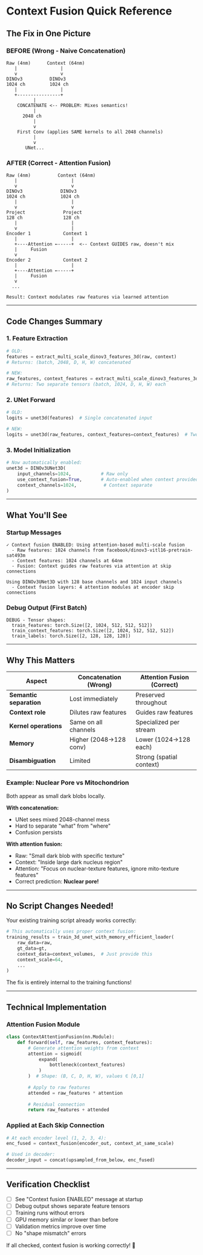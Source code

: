 # Context Fusion Quick Reference

## The Fix in One Picture

### BEFORE (Wrong - Naive Concatenation)
```
Raw (4nm)      Context (64nm)
   |                |
   v                v
DINOv3          DINOv3
1024 ch         1024 ch
   |                |
   +----------------+
          |
    CONCATENATE <-- PROBLEM: Mixes semantics!
          |
      2048 ch
          |
          v
    First Conv (applies SAME kernels to all 2048 channels)
          |
          v
       UNet...
```

### AFTER (Correct - Attention Fusion)
```
Raw (4nm)          Context (64nm)
   |                    |
   v                    v
DINOv3              DINOv3
1024 ch             1024 ch
   |                    |
   v                    v
Project              Project
128 ch               128 ch
   |                    |
   v                    |
Encoder 1            Context 1
   |                    |
   +----Attention ←-----+  <-- Context GUIDES raw, doesn't mix
   |     Fusion
   v
Encoder 2            Context 2
   |                    |
   +----Attention ←-----+
   |     Fusion
   v
  ...

Result: Context modulates raw features via learned attention
```

---

## Code Changes Summary

### 1. Feature Extraction
```python
# OLD:
features = extract_multi_scale_dinov3_features_3d(raw, context)
# Returns: (batch, 2048, D, H, W) concatenated

# NEW:
raw_features, context_features = extract_multi_scale_dinov3_features_3d(raw, context)
# Returns: Two separate tensors (batch, 1024, D, H, W) each
```

### 2. UNet Forward
```python
# OLD:
logits = unet3d(features)  # Single concatenated input

# NEW:
logits = unet3d(raw_features, context_features=context_features)  # Two separate!
```

### 3. Model Initialization
```python
# Now automatically enabled:
unet3d = DINOv3UNet3D(
    input_channels=1024,           # Raw only
    use_context_fusion=True,       # Auto-enabled when context provided
    context_channels=1024,          # Context separate
)
```

---

## What You'll See

### Startup Messages
```
✓ Context fusion ENABLED: Using attention-based multi-scale fusion
  - Raw features: 1024 channels from facebook/dinov3-vitl16-pretrain-sat493m
  - Context features: 1024 channels at 64nm
  - Fusion: Context guides raw features via attention at skip connections

Using DINOv3UNet3D with 128 base channels and 1024 input channels
  - Context fusion layers: 4 attention modules at encoder skip connections
```

### Debug Output (First Batch)
```
DEBUG - Tensor shapes:
  train_features: torch.Size([2, 1024, 512, 512, 512])
  train_context_features: torch.Size([2, 1024, 512, 512, 512])
  train_labels: torch.Size([2, 128, 128, 128])
```

---

## Why This Matters

| Aspect | Concatenation (Wrong) | Attention Fusion (Correct) |
|--------|---------------------|---------------------------|
| **Semantic separation** | Lost immediately | Preserved throughout |
| **Context role** | Dilutes raw features | Guides raw features |
| **Kernel operations** | Same on all channels | Specialized per stream |
| **Memory** | Higher (2048→128 conv) | Lower (1024→128 each) |
| **Disambiguation** | Limited | Strong (spatial context) |

### Example: Nuclear Pore vs Mitochondrion
Both appear as small dark blobs locally.

**With concatenation:**
- UNet sees mixed 2048-channel mess
- Hard to separate "what" from "where"
- Confusion persists

**With attention fusion:**
- Raw: "Small dark blob with specific texture"
- Context: "Inside large dark nucleus region"
- Attention: "Focus on nuclear-texture features, ignore mito-texture features"
- Correct prediction: **Nuclear pore!**

---

## No Script Changes Needed!

Your existing training script already works correctly:

```python
# This automatically uses proper context fusion:
training_results = train_3d_unet_with_memory_efficient_loader(
    raw_data=raw,
    gt_data=gt,
    context_data=context_volumes,  # Just provide this
    context_scale=64,
    ...
)
```

The fix is entirely internal to the training functions!

---

## Technical Implementation

### Attention Fusion Module
```python
class ContextAttentionFusion(nn.Module):
    def forward(self, raw_features, context_features):
        # Generate attention weights from context
        attention = sigmoid(
            expand(
                bottleneck(context_features)
            )
        )  # Shape: (B, C, D, H, W), values ∈ [0,1]
        
        # Apply to raw features
        attended = raw_features * attention
        
        # Residual connection
        return raw_features + attended
```

### Applied at Each Skip Connection
```python
# At each encoder level (1, 2, 3, 4):
enc_fused = context_fusion(encoder_out, context_at_same_scale)

# Used in decoder:
decoder_input = concat(upsampled_from_below, enc_fused)
```

---

## Verification Checklist

- [ ] See "Context fusion ENABLED" message at startup
- [ ] Debug output shows separate feature tensors
- [ ] Training runs without errors
- [ ] GPU memory similar or lower than before
- [ ] Validation metrics improve over time
- [ ] No "shape mismatch" errors

If all checked, context fusion is working correctly! 🎉
